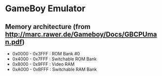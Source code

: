 # GameBoy Emulator

## Memory architecture (from http://marc.rawer.de/Gameboy/Docs/GBCPUman.pdf)

* 0x0000 - 0x3FFF : ROM Bank #0
* 0x4000 - 0x7FFF : Switchable ROM Bank
* 0x8000 - 0x9FFF : Video RAM
* 0xA000 - 0xBFFF : Switchable RAM Bank